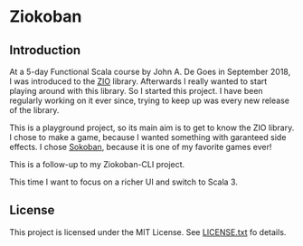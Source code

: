 # Ziokoban 

## Introduction

At a 5-day Functional Scala course by John A. De Goes in September 2018, I was introduced to the [ZIO](https://zio.dev) library. Afterwards I really wanted to start playing around with this library. So I started this project.
I have been regularly working on it ever since, trying to keep up was every new release of the library.

This is a playground project, so its main aim is to get to know the ZIO library. I chose to make a game, because I wanted something with garanteed side effects. I chose [Sokoban](https://en.wikipedia.org/wiki/Sokoban), because it is one of my favorite games ever!

This is a follow-up to my Ziokoban-CLI project. 

This time I want to focus on a richer UI and switch to Scala 3.
## License
This project is licensed under the MIT License. See [LICENSE.txt](LICENSE.txt) fo details.

